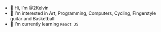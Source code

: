 - 👋 Hi, I’m @2Kelvin
- 👀 I’m interested in Art, Programming, Computers, Cycling, Fingerstyle guitar and Basketball
- 🌱 I’m currently learning `React JS`

<!---
2Kelvin/2Kelvin is a ✨ special ✨ repository because its `README.md` (this file) appears on your GitHub profile.
You can click the Preview link to take a look at your changes.
--->
